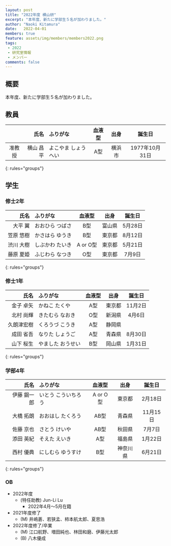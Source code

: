 ```yaml
---
layout: post
title: "2022年度 横山研"
excerpt: "本年度、新たに学部生５名が加わりました。"
author: "Naoki Kitamura"
date:   2022-04-01
members: true
feature: assets/img/members/members2022.png
tags: 
 - 2022
 - 研究室情報
 - メンバー
comments: false
---
```

## 概要

本年度、新たに学部生５名が加わりました。<br>

## 教員

|        |      氏名 | ふりがな            | 血液型 |  出身  |     誕生日     |
| :----: | --------: | :------------------ | :----: | :----: | :------------: |
| 准教授 | 横山 昌平 | よこやま しょうへい |  A型   | 横浜市 | 1977年10月31日 |
{: rules="groups"}

## 学生

### 修士2年

|      氏名 | ふりがな        |  血液型  |  出身  | 誕生日  |
| --------: | :-------------- | :------: | :----: | :-----: |
|   大平 翼 | おおひら つばさ |   B型    | 富山県 | 5月28日 |
| 笠原 悠樹 | かさはら ゆうき |   B型    | 東京都 | 8月12日 |
| 渋川 大樹 | しぶかわ たいき | A or O型 | 東京都 | 5月21日 |
| 藤原 夏姫 | ふじわら なつき |   O型    | 東京都 | 7月9日  |
{: rules="groups"}

### 修士1年

|       氏名 | ふりがな          | 血液型 |  出身  | 誕生日  |
| ---------: | :---------------- | :----: | :----: | :-----: |
|  金子 卓矢 | かねこ たくや     |  A型   | 東京都 | 11月2日 |
|  北村 尚輝 | きたむら なおき   |  O型   | 新潟県 | 4月6日  |
| 久朗津宏樹 | くろうづ こうき   |  A型   | 静岡県 |         |
|  成田 省吾 | なりた しょうご   |  A型   | 青森県 | 8月30日 |
|  山下 桜生 | やました おうせい |  B型   | 岡山県 | 1月31日 |
{: rules="groups"}

### 学部4年

|        氏名 | ふりがな            |  血液型  |   出身   |  誕生日  |
| ----------: | :------------------ | :------: | :------: | :------: |
| 伊藤 鋼一郎 | いとう こういちろう | A or O型 |  東京都  | 2月18日  |
|   大橋 拓朗 | おおはし たくろう   |   AB型   |  青森県  | 11月15日 |
|   佐藤 京也 | さとう けいや       |   AB型   |  秋田県  |  7月7日  |
|   添田 英紀 | そえた えいき       |   A型    |  福島県  | 1月22日  |
|   西村 優典 | にしむら ゆうすけ   |   B型    | 神奈川県 | 6月21日  |
{: rules="groups"}

### OB

* 2022年度
    * (特任助教) Jun-Li Lu
        * 2022年4月～5月在籍
* 2021年度修了
    * (M) 井嶋蒼、若狭孟、柿本航太郎、夏思浩
* 2022年度修了/卒業
    * (M) 江口航野、増田純也、林田和磨、伊藤光太郎
    * (B) 八木優成
